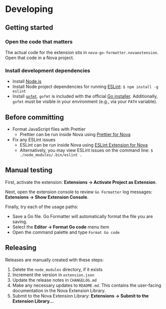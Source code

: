 # Developing

## Getting started

### Open the code that matters

The actual code for the extension sits in `nova-go-formatter.novaextension`. Open that code in a Nova project.

### Install development dependencies

- Install [Node.js](https://nodejs.org/en/download/)
- Install Node project dependencies for running [ESLint](https://eslint.org): `$ npm install -g eslint`
- Install [`gofmt`](https://pkg.go.dev/cmd/gofmt). `gofmt` is included with the official [Go installer](https://go.dev/dl). Additionally, `gofmt` must be visible in your environment (e.g., via your `PATH` variable).

## Before committing

- Format JavaScript files with Prettier
  - Prettier can be run inside Nova using [Prettier for Nova](https://extensions.panic.com/extensions/alexanderweiss/alexanderweiss.prettier/)
- Fix any ESLint issues
  - ESLint can be run inside Nova using [ESLint Extension for Nova](https://extensions.panic.com/extensions/apexskier/apexskier.eslint/)
  - Alternatively, you may view ESLint issues on the command line: `$ ./node_modules/.bin/eslint . `

## Manual testing

First, activate the extension: **Extensions → Activate Project as Extension**.

Next, open the extension console to review `Go Formatter` log messages: **Extensions → Show Extension Console**.

Finally, try each of the usage paths:

- Save a Go file. Go Formatter will automatically format the file you are saving.
- Select the **Editor → Format Go code** menu item
- Open the command palette and type `Format Go code`

## Releasing

Releases are manually created with these steps:

1. Delete the `node_modules` directory, if it exists
1. Increment the version in `extension.json`
1. Update the release notes in `CHANGELOG.md`
1. Make any necessary updates to `README.md`. This contains the user-facing documentation in the Nova Extension Library.
1. Submit to the Nova Extension Library: **Extensions → Submit to the Extension Library...**
